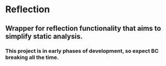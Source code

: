 # Reflection
## Wrapper for reflection functionality that aims to simplify static analysis.

### This project is in early phases of development, so expect BC breaking all the time.
